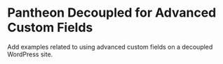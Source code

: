 # Pantheon Decoupled for Advanced Custom Fields

Add examples related to using advanced custom fields on a decoupled WordPress site.
